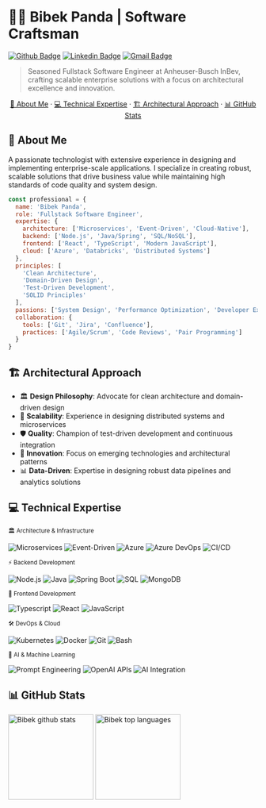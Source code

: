 # 👨‍💻 Bibek Panda | Software Craftsman

<a href="https://github.com/bibekp-dev" target="_blank" rel="noopener noreferrer"><img src="https://img.shields.io/badge/GitHub--000?style=social&logo=Github&logoColor=black" alt="Github Badge"/></a>
<a href="https://www.linkedin.com/in/pandabibek/" target="_blank" rel="noopener noreferrer"><img src="https://img.shields.io/badge/LinkedIn--000?style=social&logo=Linkedin&logoColor=0077B5" alt="Linkedin Badge"/></a>
<a href="mailto:bibekananda.panda@gmail.com" target="_blank" rel="noopener noreferrer"><img src="https://img.shields.io/badge/email--000?style=social&logo=microsoft-outlook&logoColor=0078d4" alt="Gmail Badge"/></a>

> Seasoned Fullstack Software Engineer at Anheuser-Busch InBev, crafting scalable enterprise solutions with a focus on architectural excellence and innovation.

<p align='center'>
  <a href="#-about-me">👤 About Me</a>
  ·
  <a href="#-technical-expertise">💻 Technical Expertise</a>
  ·
  <a href="#-architectural-approach">🏗️ Architectural Approach</a>
  ·
  <a href="#-github-stats">📊 GitHub Stats</a>
</p>

## 👤 About Me

A passionate technologist with extensive experience in designing and implementing enterprise-scale applications. I specialize in creating robust, scalable solutions that drive business value while maintaining high standards of code quality and system design.

```js
const professional = {
  name: 'Bibek Panda',
  role: 'Fullstack Software Engineer',
  expertise: {
    architecture: ['Microservices', 'Event-Driven', 'Cloud-Native'],
    backend: ['Node.js', 'Java/Spring', 'SQL/NoSQL'],
    frontend: ['React', 'TypeScript', 'Modern JavaScript'],
    cloud: ['Azure', 'Databricks', 'Distributed Systems']
  },
  principles: [
    'Clean Architecture',
    'Domain-Driven Design',
    'Test-Driven Development',
    'SOLID Principles'
  ],
  passions: ['System Design', 'Performance Optimization', 'Developer Experience'],
  collaboration: {
    tools: ['Git', 'Jira', 'Confluence'],
    practices: ['Agile/Scrum', 'Code Reviews', 'Pair Programming']
  }
}
```

## 🏗️ Architectural Approach

- 🏛️ **Design Philosophy**: Advocate for clean architecture and domain-driven design
- 🔄 **Scalability**: Experience in designing distributed systems and microservices
- 🛡️ **Quality**: Champion of test-driven development and continuous integration
- 🚀 **Innovation**: Focus on emerging technologies and architectural patterns
- 📊 **Data-Driven**: Expertise in designing robust data pipelines and analytics solutions

## 💻 Technical Expertise

<sub>🏛️ Architecture & Infrastructure</sub>

<img src="https://img.shields.io/badge/-Microservices-0078D4?style=flat" alt="Microservices" /> <img src="https://img.shields.io/badge/-Event--Driven-0078D4?style=flat" alt="Event-Driven" /> <img src="https://img.shields.io/badge/-Azure-0078D4?logo=microsoftAzure&logoColor=white&labelColor=0078D4" alt="Azure" /> <img src="https://img.shields.io/badge/-Azure%20DevOps-0078D4?logo=azuredevops&logoColor=white&labelColor=0078D4" alt="Azure DevOps" /> <img src="https://img.shields.io/badge/-CI%2FCD-2088FF?style=flat" alt="CI/CD" />

<sub>⚡ Backend Development</sub>

<img src="https://img.shields.io/badge/-Node.js-339933?logo=node.js&logoColor=white&labelColor=339933" alt="Node.js" /> <img src="https://img.shields.io/badge/-Java-007396?logo=java&logoColor=white&labelColor=007396" alt="Java" /> <img src="https://img.shields.io/badge/-Spring%20Boot-6DB33F?logo=spring&logoColor=white&labelColor=6DB33F" alt="Spring Boot" /> <img src="https://img.shields.io/badge/-SQL-4479A1?logo=postgresql&logoColor=white&labelColor=4479A1" alt="SQL" /> <img src="https://img.shields.io/badge/-MongoDB-47A248?logo=mongodb&logoColor=white&labelColor=47A248" alt="MongoDB" />

<sub>🎨 Frontend Development</sub>

<img src="https://img.shields.io/badge/-TypeScript-007ACC?logo=typescript&logoColor=white&labelColor=007ACC" alt="Typescript" /> <img src="https://img.shields.io/badge/-React%20JS-61DAFB?logo=react&logoColor=white&labelColor=61DAFB" alt="React" /> <img src="https://img.shields.io/badge/-Modern%20JavaScript-F7DF1E?logo=javascript&logoColor=white&labelColor=F7DF1E" alt="JavaScript" />

<sub>🛠️ DevOps & Cloud</sub>

<img src="https://img.shields.io/badge/-Kubernetes-326CE5?logo=kubernetes&logoColor=white&labelColor=326CE5" alt="Kubernetes" /> <img src="https://img.shields.io/badge/-Docker-2496ED?logo=docker&logoColor=white&labelColor=2496ED" alt="Docker" /> <img src="https://img.shields.io/badge/-Git-F05032?logo=Git&logoColor=white&labelColor=F05032" alt="Git" /> <img src="https://img.shields.io/badge/-bash-4EAA25?logo=gnuBash&logoColor=white&labelColor=4EAA25" alt="Bash" />

<sub>🤖 AI & Machine Learning</sub>

<img src="https://img.shields.io/badge/-Prompt%20Engineering-FF6B6B?style=flat&logo=openai&logoColor=white" alt="Prompt Engineering" /> <img src="https://img.shields.io/badge/-OpenAI%20APIs-412991?style=flat&logo=openai&logoColor=white" alt="OpenAI APIs" /> <img src="https://img.shields.io/badge/-AI%20Integration-00B2FF?style=flat&logo=ai&logoColor=white" alt="AI Integration" />

## 📊 GitHub Stats

<img src="https://github-readme-stats.vercel.app/api?username=bibekp-dev&show_icons=true&theme=radical" alt="Bibek github stats" height=172/> <img src="https://github-readme-stats.vercel.app/api/top-langs/?username=bibekp-dev&layout=compact&theme=radical" alt="Bibek top languages" height=172/>
